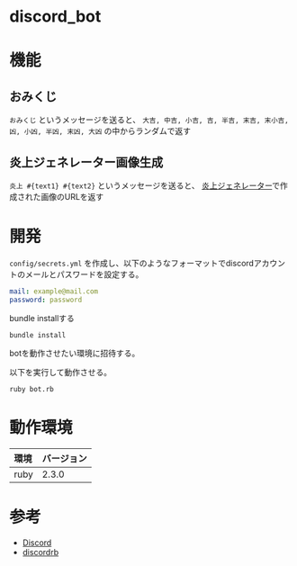 # discord_bot

# 機能

## おみくじ

`おみくじ` というメッセージを送ると、 `大吉, 中吉, 小吉, 吉, 半吉, 末吉, 末小吉, 凶, 小凶, 半凶, 末凶, 大凶` の中からランダムで返す

## 炎上ジェネレーター画像生成

`炎上 #{text1} #{text2}` というメッセージを送ると、 [炎上ジェネレーター](https://enjo-generator.herokuapp.com/)で作成された画像のURLを返す

# 開発

`config/secrets.yml` を作成し、以下のようなフォーマットでdiscordアカウントのメールとパスワードを設定する。

```yml
mail: example@mail.com
password: password
```

bundle installする

```
bundle install
```

botを動作させたい環境に招待する。

以下を実行して動作させる。

```shell
ruby bot.rb
```

# 動作環境

|環境|バージョン|
|:--|:--|
|ruby|2.3.0|

# 参考

- [Discord](https://discordapp.com/)
- [discordrb](https://github.com/meew0/discordrb)
